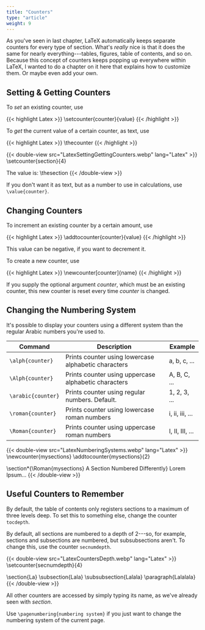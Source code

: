 ```yaml
---
title: "Counters"
type: "article"
weight: 9
---
```


As you've seen in last chapter, LaTeX automatically keeps separate counters for every type of section. What's _really_ nice is that it does the same for nearly everything---tables, figures, table of contents, and so on. Because this concept of counters keeps popping up everywhere within LaTeX, I wanted to do a chapter on it here that explains how to customize them. Or maybe even add your own.

## Setting & Getting Counters

To *set* an existing counter, use

{{< highlight Latex >}}
\setcounter{counter}{value}
{{< /highlight >}}

To *get* the current value of a certain counter, as text, use

{{< highlight Latex >}}
\thecounter
{{< /highlight >}}

{{< double-view src="LatexSettingGettingCounters.webp" lang="Latex" >}}
\setcounter{section}{4} 

The value is: \thesection
{{< /double-view >}}

If you don't want it as text, but as a number to use in calculations, use `\value{counter}`.

## Changing Counters

To increment an existing counter by a certain amount, use

{{< highlight Latex >}}
\addtocounter{counter}{value}
{{< /highlight >}}

This value can be negative, if you want to decrement it.

To create a new counter, use

{{< highlight Latex >}}
\newcounter[counter]{name}
{{< /highlight >}}

If you supply the optional argument *counter*, which must be an existing counter, this new counter is reset every time *counter* is changed.

## Changing the Numbering System

It's possible to display your counters using a different system than the regular Arabic numbers you're used to.


| Command            | Description                                            | Example |
| -------------------| ------------------------------------------------------ | ---------------|
| `\alph{counter}`   |  Prints counter using lowercase alphabetic characters  | a, b, c, ... |
| `\Alph{counter}`   |  Prints counter using uppercase alphabetic characters  | A, B, C, ... |
| `\arabic{counter}` |  Prints counter using regular numbers. Default.        | 1, 2, 3, ... |
| `\roman{counter}`  |  Prints counter using lowercase roman numbers          | i, ii, iii, ... |
| `\Roman{counter}`  |  Prints counter using uppercase roman numbers          | I, II, III, ... |

{{< double-view src="LatexNumberingSystems.webp" lang="Latex" >}}
\newcounter{mysections}
\addtocounter{mysections}{2}

\section*{\Roman{mysections} A Section Numbered Differently} 
Lorem Ipsum...
{{< /double-view >}}

## Useful Counters to Remember

By default, the table of contents only registers sections to a maximum of three levels deep. To set this to something else, change the counter
`tocdepth`.

By default, all sections are numbered to a depth of 2---so, for example, sections and subsections are numbered, but subsubsections aren't. To change this, use the counter `secnumdepth`.

{{< double-view src="LatexCountersDepth.webp" lang="Latex" >}}
\setcounter{secnumdepth}{4}

\section{La}
\subsection{Lala}
\subsubsection{Lalala}
\paragraph{Lalalala}
{{< /double-view >}}

All other counters are accessed by simply typing its name, as we've already seen with *section*.

Use `\pagenumbering{numbering system}` if you just want to change the numbering system of the current page.